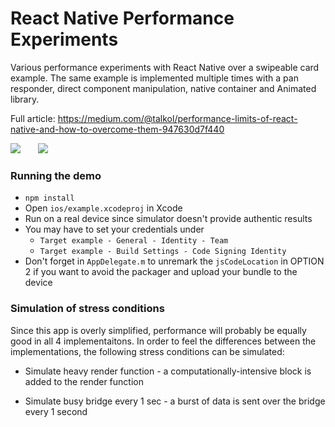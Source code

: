 # React Native Performance Experiments

Various performance experiments with React Native over a swipeable card example. The same example is implemented multiple times with a pan responder, direct component manipulation, native container and Animated library.


Full article: https://medium.com/@talkol/performance-limits-of-react-native-and-how-to-overcome-them-947630d7f440

<img src="http://i.imgur.com/JKY1EnZ.png">&nbsp;&nbsp;&nbsp;&nbsp;&nbsp;&nbsp;
<img src="http://i.imgur.com/nby7Hos.gif">

### Running the demo

* `npm install`
* Open `ios/example.xcodeproj` in Xcode
* Run on a real device since simulator doesn't provide authentic results
* You may have to set your credentials under 
  * `Target example - General - Identity - Team`
  * `Target example - Build Settings - Code Signing Identity`
* Don't forget in `AppDelegate.m` to unremark the `jsCodeLocation` in OPTION 2 if you want to avoid the packager and upload your bundle to the device

### Simulation of stress conditions

Since this app is overly simplified, performance will probably be equally good in all 4 implementaitons. In order to feel the differences between the implementations, the following stress conditions can be simulated:

* Simulate heavy render function - a computationally-intensive block is added to the render function

* Simulate busy bridge every 1 sec - a burst of data is sent over the bridge every 1 second
